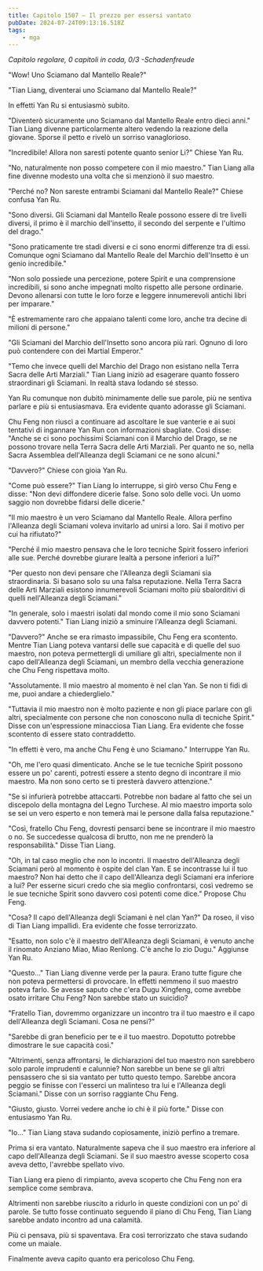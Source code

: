 ```yaml
---
title: Capitolo 1507 – Il prezzo per essersi vantato
pubDate: 2024-07-24T09:13:16.518Z
tags:
    - mga
---
```



<em>Capitolo regolare,
0 capitoli in coda, 0/3
-Schadenfreude</em>


"Wow! Uno Sciamano dal Mantello Reale?"


"Tian Liang, diventerai uno Sciamano dal Mantello Reale?"


In effetti Yan Ru si entusiasmò subito.


"Diventerò sicuramente uno Sciamano dal Mantello Reale entro dieci anni." Tian Liang divenne particolarmente altero vedendo la reazione della giovane. Sporse il petto e rivelò un sorriso vanaglorioso.


"Incredibile! Allora non saresti potente quanto senior Li?" Chiese Yan Ru.


"No, naturalmente non posso competere con il mio maestro." Tian Liang alla fine divenne modesto una volta che si menzionò il suo maestro.


"Perché no? Non sareste entrambi Sciamani dal Mantello Reale?" Chiese confusa Yan Ru.


"Sono diversi. Gli Sciamani dal Mantello Reale possono essere di tre livelli diversi, il primo è il marchio dell'insetto, il secondo del serpente e l'ultimo del drago."


"Sono praticamente tre stadi diversi e ci sono enormi differenze tra di essi. Comunque ogni Sciamano dal Mantello Reale del Marchio dell'Insetto è un genio incredibile."


"Non solo possiede una percezione, potere Spirit e una comprensione incredibili, si sono anche impegnati molto rispetto alle persone ordinarie. Devono allenarsi con tutte le loro forze e leggere innumerevoli antichi libri per imparare."


"È estremamente raro che appaiano talenti come loro, anche tra decine di milioni di persone."


"Gli Sciamani del Marchio dell'Insetto sono ancora più rari. Ognuno di loro può contendere con dei Martial Emperor."


"Temo che invece quelli del Marchio del Drago non esistano nella Terra Sacra delle Arti Marziali." Tian Liang iniziò ad esagerare quanto fossero straordinari gli Sciamani. In realtà stava lodando sé stesso.


Yan Ru comunque non dubitò minimamente delle sue parole, più ne sentiva parlare e più si entusiasmava. Era evidente quanto adorasse gli Sciamani.


 Chu Feng non riuscì a continuare ad ascoltare le sue vanterie e ai suoi tentativi di ingannare Yan Run con informazioni sbagliate. Così disse: "Anche se ci sono pochissimi Sciamani con il Marchio del Drago, se ne possono trovare nella Terra Sacra delle Arti Marziali. Per quanto ne so, nella Sacra Assemblea dell'Alleanza degli Sciamani ce ne sono alcuni."


"Davvero?" Chiese con gioia Yan Ru.


"Come può essere?" Tian Liang lo interruppe, si girò verso Chu Feng e disse: "Non devi diffondere dicerie false. Sono solo delle voci. Un uomo saggio non dovrebbe fidarsi delle dicerie."


"Il mio maestro è un vero Sciamano dal Mantello Reale. Allora perfino l'Alleanza degli Sciamani voleva invitarlo ad unirsi a loro. Sai il motivo per cui ha rifiutato?"


"Perché il mio maestro pensava che le loro tecniche Spirit fossero inferiori alle sue. Perché dovrebbe giurare lealtà a persone inferiori a lui?"


"Per questo non devi pensare che l'Alleanza degli Sciamani sia straordinaria. Si basano solo su una falsa reputazione. Nella Terra Sacra delle Arti Marziali esistono innumerevoli Sciamani molto più sbalorditivi di quelli nell'Alleanza degli Sciamani."


"In generale, solo i maestri isolati dal mondo come il mio sono Sciamani davvero potenti." Tian Liang iniziò a sminuire l'Alleanza degli Sciamani.


"Davvero?" Anche se era rimasto impassibile, Chu Feng era scontento. Mentre Tian Liang poteva vantarsi delle sue capacità e di quelle del suo maestro, non poteva permettergli di umiliare gli altri, specialmente non il capo dell'Alleanza degli Sciamani, un membro della vecchia generazione che Chu Feng rispettava molto.


"Assolutamente. Il mio maestro al momento è nel clan Yan. Se non ti fidi di me, puoi andare a chiederglielo."


"Tuttavia il mio maestro non è molto paziente e non gli piace parlare con gli altri, specialmente con persone che non conoscono nulla di tecniche Spirit." Disse con un'espressione minacciosa Tian Liang. Era evidente che fosse scontento di essere stato contraddetto.


"In effetti è vero, ma anche Chu Feng è uno Sciamano." Interruppe Yan Ru.


"Oh, me l'ero quasi dimenticato. Anche se le tue tecniche Spirit possono essere un po' carenti, potresti essere a stento degno di incontrare il mio maestro. Ma non sono certo se ti presterà davvero attenzione."


"Se si infurierà potrebbe attaccarti. Potrebbe non badare al fatto che sei un discepolo della montagna del Legno Turchese. Al mio maestro importa solo se sei un vero esperto e non temerà mai le persone dalla falsa reputazione."


"Così, fratello Chu Feng, dovresti pensarci bene se incontrare il mio maestro o no. Se succedesse qualcosa di brutto, non me ne prenderò la responsabilità." Disse Tian Liang.


"Oh, in tal caso meglio che non lo incontri. Il maestro dell'Alleanza degli Sciamani però al momento è ospite del clan Yan. E se incontrasse lui il tuo maestro?
Non hai detto che il capo dell'Alleanza degli Sciamani era inferiore a lui? Per esserne sicuri credo che sia meglio confrontarsi, così vedremo se le sue tecniche Spirit sono davvero così potenti come dice." Propose Chu Feng.


"Cosa? Il capo dell'Alleanza degli Sciamani è nel clan Yan?" Da roseo, il viso di Tian Liang impallidì. Era evidente che fosse terrorizzato.


"Esatto, non solo c'è il maestro dell'Alleanza degli Sciamani, è venuto anche il rinomato Anziano Miao, Miao Renlong. C'è anche lo zio Dugu." Aggiunse Yan Ru.


"Questo..." Tian Liang divenne verde per la paura. Erano tutte figure che non poteva permettersi di provocare. In effetti nemmeno il suo maestro poteva farlo. Se avesse saputo che c'era Dugu Xingfeng, come avrebbe osato irritare Chu Feng? Non sarebbe stato un suicidio?


"Fratello Tian, dovremmo organizzare un incontro tra il tuo maestro e il capo dell'Alleanza degli Sciamani. Cosa ne pensi?"


"Sarebbe di gran beneficio per te e il tuo maestro. Dopotutto potrebbe dimostrare le sue capacità così."


"Altrimenti, senza affrontarsi, le dichiarazioni del tuo maestro non sarebbero solo parole imprudenti e calunnie? Non sarebbe un bene se gli altri pensassero che si sia vantato per tutto questo tempo. Sarebbe ancora peggio se finisse con l'esserci un malinteso tra lui e l'Alleanza degli Sciamani." Disse con un sorriso raggiante Chu Feng.


"Giusto, giusto. Vorrei vedere anche io chi è il più forte." Disse con entusiasmo Yan Ru.


"Io..." Tian Liang stava sudando copiosamente, iniziò perfino a tremare.


Prima si era vantato. Naturalmente sapeva che il suo maestro era inferiore al capo dell'Alleanza degli Sciamani. Se il suo maestro avesse scoperto cosa aveva detto, l'avrebbe spellato vivo.


Tian Liang era pieno di rimpianto, aveva scoperto che Chu Feng non era semplice come sembrava.


Altrimenti non sarebbe riuscito a ridurlo in queste condizioni con un po' di parole. Se tutto fosse continuato seguendo il piano di Chu Feng, Tian Liang sarebbe andato incontro ad una calamità.


Più ci pensava, più si spaventava. Era così terrorizzato che stava sudando come un maiale.


Finalmente aveva capito quanto era pericoloso Chu Feng.
                                


                                



